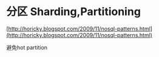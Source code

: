 # 分区 Sharding,Partitioning

[http://horicky.blogspot.com/2009/11/nosql-patterns.html](http://horicky.blogspot.com/2009/11/nosql-patterns.html)



避免hot partition

